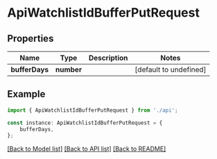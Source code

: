 # ApiWatchlistIdBufferPutRequest


## Properties

Name | Type | Description | Notes
------------ | ------------- | ------------- | -------------
**bufferDays** | **number** |  | [default to undefined]

## Example

```typescript
import { ApiWatchlistIdBufferPutRequest } from './api';

const instance: ApiWatchlistIdBufferPutRequest = {
    bufferDays,
};
```

[[Back to Model list]](../README.md#documentation-for-models) [[Back to API list]](../README.md#documentation-for-api-endpoints) [[Back to README]](../README.md)
